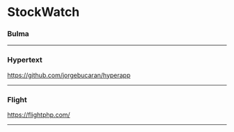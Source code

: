 # StockWatch


### Bulma

***

### Hypertext
https://github.com/jorgebucaran/hyperapp

***

### Flight
https://flightphp.com/

***

